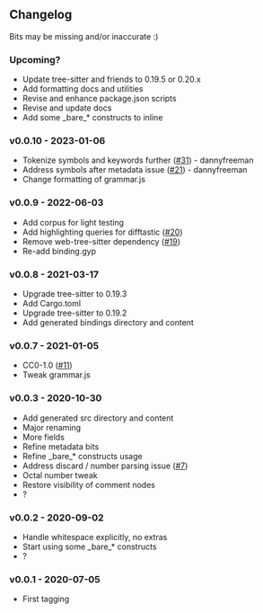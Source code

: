 ## Changelog

Bits may be missing and/or inaccurate :)

### Upcoming?

* Update tree-sitter and friends to 0.19.5 or 0.20.x
* Add formatting docs and utilities
* Revise and enhance package.json scripts
* Revise and update docs
* Add some \_bare\_\* constructs to inline

### v0.0.10 - 2023-01-06

* Tokenize symbols and keywords further
  ([#31](https://github.com/sogaiu/tree-sitter-clojure/issues/31)) -
  dannyfreeman
* Address symbols after metadata issue
  ([#21](https://github.com/sogaiu/tree-sitter-clojure/issues/21)) -
  dannyfreeman
* Change formatting of grammar.js

### v0.0.9 - 2022-06-03

* Add corpus for light testing
* Add highlighting queries for difftastic
  ([#20](https://github.com/sogaiu/tree-sitter-clojure/issues/20))
* Remove web-tree-sitter dependency
  ([#19](https://github.com/sogaiu/tree-sitter-clojure/issues/19))
* Re-add binding.gyp

### v0.0.8 - 2021-03-17

* Upgrade tree-sitter to 0.19.3
* Add Cargo.toml
* Upgrade tree-sitter to 0.19.2
* Add generated bindings directory and content

### v0.0.7 - 2021-01-05

* CC0-1.0 ([#11](https://github.com/sogaiu/tree-sitter-clojure/issues/11))
* Tweak grammar.js

### v0.0.3 - 2020-10-30

* Add generated src directory and content
* Major renaming
* More fields
* Refine metadata bits
* Refine \_bare\_\* constructs usage
* Address discard / number parsing issue
  ([#7](https://github.com/sogaiu/tree-sitter-clojure/issues/7))
* Octal number tweak
* Restore visibility of comment nodes
* ?

### v0.0.2 - 2020-09-02

* Handle whitespace explicitly, no extras
* Start using some \_bare\_\* constructs
* ?

### v0.0.1 - 2020-07-05

* First tagging
